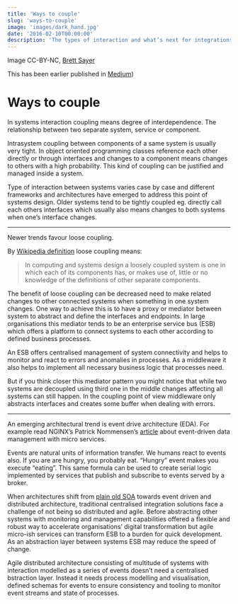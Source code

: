 ```yaml
---
title: 'Ways to couple'
slug: 'ways-to-couple'
image: 'images/dark_hand.jpg'
date: '2016-02-10T00:00:00'
description: 'The types of interaction and what’s next for integrations'
---
```


Image CC-BY-NC, [Brett Sayer](https://www.flickr.com/photos/brett-sayer/4011652476)

This has been earlier published in [Medium](https://medium.com/@varjoinen/ways-to-couple-30c37a29c9c8))

# Ways to couple

In systems interaction coupling means degree of interdependence. The
relationship between two separate system, service or component.

Intrasystem coupling between components of a same system is usually very tight.
In object oriented programming classes reference each other directly or through
interfaces and changes to a component means changes to others with a high
probability. This kind of coupling can be justified and managed inside a system.

Type of interaction between systems varies case by case and different frameworks
and architectures have emerged to address this point of systems design. Older
systems tend to be tightly coupled eg. directly call each others interfaces which
usually also means changes to both systems when one’s interface changes.

---

Newer trends favour loose coupling.

By [Wikipedia definition](https://en.wikipedia.org/wiki/Loose_coupling) loose
coupling means:

> In computing and systems design a loosely coupled system is one in which each 
> of its components has, or makes use of, little or no knowledge of the
> definitions of other separate components.

The benefit of loose coupling can be decreased need to make related changes to
other connected systems when something in one system changes. One way to
achieve this is to have a proxy or mediator between system to abstract and
define the interfaces and endpoints. In large organisations this mediator tends
to be an enterprise service bus (ESB) which offers a platform to connect
systems to each other according to defined business processes.

An ESB offers centralised management of system connectivity and helps to
monitor and react to errors and anomalies in processes. As a middleware it also
helps to implement all necessary business logic that processes need.

But if you think closer this mediator pattern you might notice that while two
systems are decoupled using third one in the middle changes affecting all
systems can still happen. In the coupling point of view middleware only
abstracts interfaces and creates some buffer when dealing with errors.

---

An emerging architectural trend is event drive architecture (EDA). For example
read NGINX’s Patrick Nommensen’s [article](https://dzone.com/articles/event-driven-data-management-for-microservices-1)
about event-driven data management with micro services.

Events are natural units of information transfer. We humans react to events
also. If you are are hungry, you probably eat. “Hungry” event makes you
execute “eating”. This same formula can be used to create serial logic
implemented by services that publish and subscribe to events served by a
broker.

When architectures shift from [plain old SOA](https://en.wikipedia.org/wiki/Service-oriented_architecture)
towards event driven and distributed architecture, traditional centralised
integration solutions face a challenge of not being so distributed and agile.
Before abstracting other systems with monitoring and management capabilities
offered a flexible and robust way to accelerate organisations’ digital
transformation but agile micro-ish services can transform ESB to a burden for
quick development. As an abstraction layer between systems ESB may reduce the
speed of change.

Agile distributed architecture consisting of multitude of systems with
interaction modelled as a series of events doesn’t need a centralised 
bstraction layer. Instead it needs process modelling and visualisation, defined
schemas for events to ensure consistency and tooling to monitor event streams
and state of processes.

